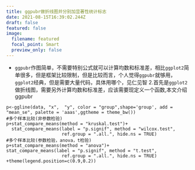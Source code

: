 ```yaml
---
title: ggpubr做折线图并分别加显著性统计标志
date: 2021-08-15T16:39:02.244Z
draft: false
featured: false
image:
  filename: featured
  focal_point: Smart
  preview_only: false
---
```

* `ggpubr`作图简单，不需要特别公式就可以计算均数和标准差，相比`ggplot2`简单很多，但是框架比较限制，但是比较而言，个人觉得`ggpubr`就够用，`ggplot2`经典，但是需要大量代码，具体用哪个，见仁见智
2.首先是`ggplot2`做折线图，需要另外计算均数和标准差，应该需要现定义一个函数,本文介绍ggpubr
```
p<-ggline(data, "x",  "y", color = "group",shape='group', add = "mean_se", palette = 'aaas',ggtheme = theme_bw())
#多个样本比较(非参数检验)
p+stat_compare_means(method = "kruskal.test")+ 
  stat_compare_means(label = "p.signif", method = "wilcox.test",
                     ref.group = ".all.", hide.ns = TRUE)
#多个样本比较(参数检验，anova，t检验)
p+stat_compare_means(method = "anova")+                      stat_compare_means(label = "p.signif", method = "t.test",
                     ref.group = ".all.", hide.ns = TRUE)
+theme(legend.position=c(0.9,0.2))
  ```